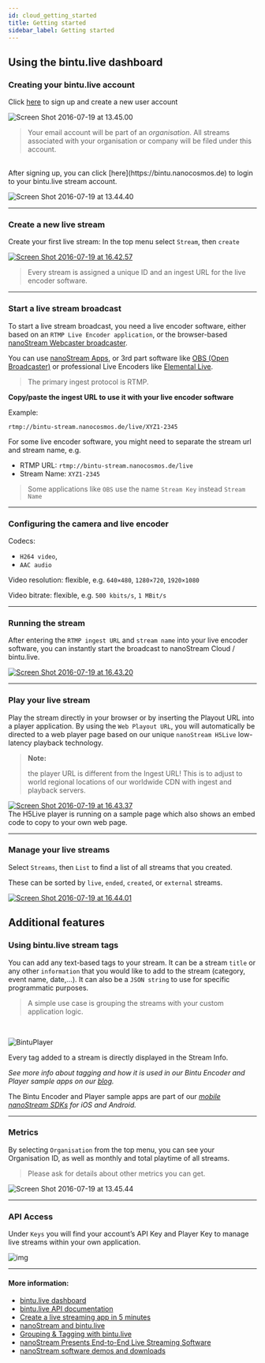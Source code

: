 ```yaml
---
id: cloud_getting_started
title: Getting started
sidebar_label: Getting started
---
```

## Using the bintu.live dashboard


### Creating your bintu.live account

Click [here](https://bintu.nanocosmos.de/signup) to sign up and create a new user account

![Screen Shot 2016-07-19 at 13.45.00](https://i2.wp.com/www.nanocosmos.de/blog/wp-content/uploads/Screen-Shot-2016-07-19-at-13.45.00.png?resize=600%2C448&ssl=1)
<br>
> Your email account will be part of an *organisation*. All streams associated with your organisation or company will be filed under this account.

<br>
After signing up, you can click [here](https://bintu.nanocosmos.de) to login to your bintu.live stream account.

![Screen Shot 2016-07-19 at 13.44.40](https://i2.wp.com/www.nanocosmos.de/blog/wp-content/uploads/Screen-Shot-2016-07-19-at-13.44.40.png?resize=300%2C234&ssl=1)

-----


### Create a new live stream

Create your first live stream: In the top menu select `Stream`, then `create`

[![Screen Shot 2016-07-19 at 16.42.57](https://i1.wp.com/www.nanocosmos.de/blog/wp-content/uploads/Screen-Shot-2016-07-19-at-16.42.57.png?resize=599%2C149&ssl=1)](https://i1.wp.com/www.nanocosmos.de/blog/wp-content/uploads/Screen-Shot-2016-07-19-at-16.42.57.png?ssl=1)

> Every stream is assigned a unique ID and an ingest URL for the live encoder software.

-----


### Start a live stream broadcast

To start a live stream broadcast, you need a live encoder software, either based on an `RTMP Live Encoder application`, or the browser-based [nanoStream Webcaster broadcaster](../../webrtc/nanostream_webrtc_introduction).

You can use [nanoStream Apps](../../nanostream/nanostream), or 3rd part software like [OBS (Open Broadcaster)](https://obsproject.com/) or professional Live Encoders like [Elemental Live](https://www.elemental.com/products/aws-elemental-live).

> The primary ingest protocol is RTMP.

**Copy/paste the ingest URL to use it with your live encoder software**

Example: 
```
rtmp://bintu-stream.nanocosmos.de/live/XYZ1-2345
```

For some live encoder software, you might need to separate the stream url and stream name, e.g.

- RTMP URL: `rtmp://bintu-stream.nanocosmos.de/live`
- Stream Name: `XYZ1-2345`

> Some applications like `OBS` use the name `Stream Key` instead `Stream Name`

-----


### Configuring the camera and live encoder

Codecs: 
- `H264 video`,
- `AAC audio`

Video resolution: flexible, e.g. `640×480`, `1280×720`, `1920×1080`

Video bitrate: flexible, e.g. `500 kbits/s`, `1 MBit/s`

-----


### Running the stream

After entering the `RTMP ingest URL` and `stream name` into your live encoder software, you can instantly start the broadcast to nanoStream Cloud / bintu.live.

[![Screen Shot 2016-07-19 at 16.43.20](https://i2.wp.com/www.nanocosmos.de/blog/wp-content/uploads/Screen-Shot-2016-07-19-at-16.43.20-1024x507.png?resize=640%2C317)](https://i2.wp.com/www.nanocosmos.de/blog/wp-content/uploads/Screen-Shot-2016-07-19-at-16.43.20.png?ssl=1)

-----


### Play your live stream

Play the stream directly in your browser or by inserting the Playout URL into a player application. By using the `Web Playout URL`, you will automatically be directed to a web player page based on our unique `nanoStream H5Live` low-latency playback technology.

> **Note:** 
>
> the player URL is different from the Ingest URL!
> This is to adjust to world regional locations of our worldwide CDN with ingest and playback servers.



[![Screen Shot 2016-07-19 at 16.43.37](https://i2.wp.com/www.nanocosmos.de/blog/wp-content/uploads/Screen-Shot-2016-07-19-at-16.43.37-1024x554.png?resize=640%2C346)](https://i0.wp.com/www.nanocosmos.de/blog/wp-content/uploads/Screen-Shot-2016-07-19-at-16.43.37.png?ssl=1)
<br>
The H5Live player is running on a sample page which also shows an embed code to copy to your own web page.
<br>

-----


### Manage your live streams

Select `Streams`, then `List` to find a list of all streams that you created. 

These can be sorted by `live`, `ended`, `created`, or `external` streams.

[![Screen Shot 2016-07-19 at 16.44.01](https://i1.wp.com/www.nanocosmos.de/blog/wp-content/uploads/Screen-Shot-2016-07-19-at-16.44.01-1024x530.png?resize=640%2C331)](https://i2.wp.com/www.nanocosmos.de/blog/wp-content/uploads/Screen-Shot-2016-07-19-at-16.44.01.png?ssl=1)





## Additional features


### Using bintu.live stream tags

You can add any text-based tags to your stream. It can be a stream `title` or any other `information` that you would like to add to the stream (category, event name, date,…). 
It can also be a `JSON string` to use for specific programmatic purposes.

> A simple use case is grouping the streams with your custom application logic.

<br>

![BintuPlayer](https://i0.wp.com/www.nanocosmos.de/blog/wp-content/uploads/BintuPlayer-1024x585.jpg?resize=474%2C271)

Every tag added to a stream is directly displayed in the Stream Info.

*See more info about tagging and how it is used in our Bintu Encoder and Player sample apps on our* [*blog*](https://www.nanocosmos.de/blog/2016/06/new-bintu-live-grouping-and-tagging-feature-for-streams/)*.*

The Bintu Encoder and Player sample apps are part of our [*mobile nanoStream SDKs*](../../nanostream/android/nanostream-android-sdk) *for iOS and Android.*

-----

### Metrics

By selecting `Organisation` from the top menu, you can see your Organisation ID, as well as monthly and total playtime of all streams. 

> Please ask for details about other metrics you can get.

![Screen Shot 2016-07-19 at 13.45.44](https://i1.wp.com/www.nanocosmos.de/blog/wp-content/uploads/Screen-Shot-2016-07-19-at-13.45.44-1024x389.png?resize=474%2C180)

-----


### API Access

Under `Keys` you will find your account’s API Key and Player Key to manage live streams within your own application.

![img](https://i0.wp.com/www.nanocosmos.de/blog/wp-content/uploads/keys.png?resize=768%2C194&ssl=1)

-----


#### More information:

- [bintu.live dashboard](https://bintu.nanocosmos.de)
- [bintu.live API documentation](https://bintu.nanocosmos.de/doc/)
- [Create a live streaming app in 5 minutes](cloud_ios_streaming_app)
- [nanoStream and bintu.live](https://www.nanocosmos.de/blog/2016/07/nanostream-and-bintu-live/)
- [Grouping & Tagging with bintu.live](https://www.nanocosmos.de/blog/2016/06/new-bintu-live-grouping-and-tagging-feature-for-streams/)
- [nanoStream Presents End-to-End Live Streaming Software](https://www.nanocosmos.de/blog/2016/05/nanocosmos-presents-new-end-to-end-live-streaming-software/)
- [nanoStream software demos and downloads](http://www.nanocosmos.de/demo)